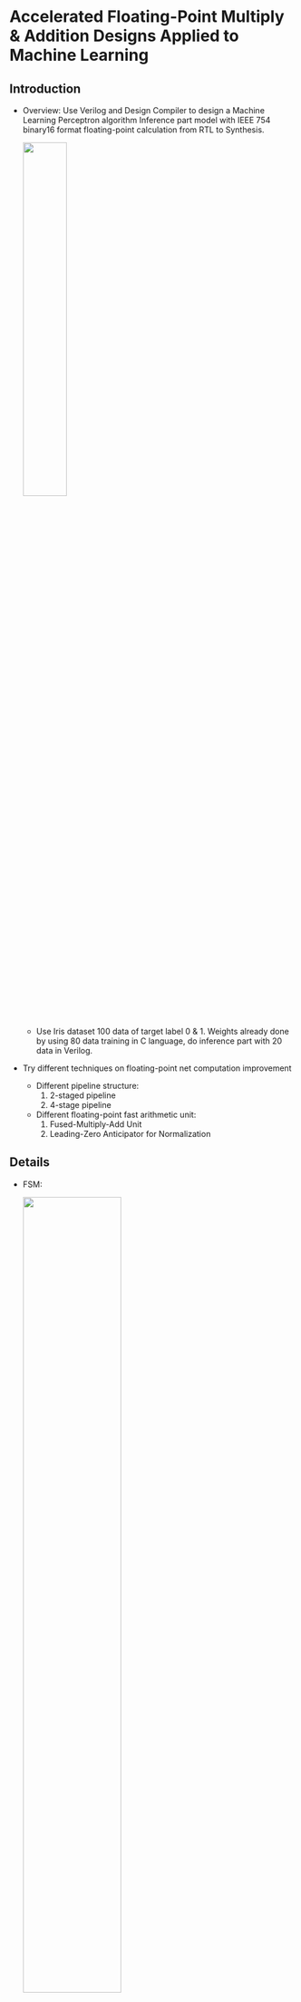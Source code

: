 # Accelerated Floating-Point Multiply & Addition Designs Applied to Machine Learning
## Introduction
* Overview: Use Verilog and Design Compiler to design a Machine Learning Perceptron algorithm Inference part model with IEEE 754 binary16 format floating-point calculation from RTL to Synthesis.

  <img src="https://github.com/user-attachments/assets/1225df8a-e176-4904-ac70-50420fd7bd0a" width="40%" height="40%">
  
  * Use Iris dataset 100 data of target label 0 & 1. Weights already done by using 80 data training in C language, do inference part with 20 data in Verilog.

* Try different techniques on floating-point net computation improvement
  * Different pipeline structure:
    1. 2-staged pipeline
    2. 4-stage pipeline
  * Different floating-point fast arithmetic unit:
    1. Fused-Multiply-Add Unit
    2. Leading-Zero Anticipator for Normalization


## Details
* FSM:

  <img src="https://github.com/user-attachments/assets/480ff6ca-8d5e-4fe2-995e-90ba92c71565" width="60%" height="60%">

  * For different pipeline structures:

* Different pipeline structures:

  <img src="https://github.com/user-attachments/assets/7a2710e2-6531-4b23-b758-7a441a046bc3" width="40%" height="40%">

* FMA Unit for single-cycle net computation structure
  
  <img src="https://github.com/user-attachments/assets/0311fa17-d23b-4bad-addd-7b864d3dfa78" width="30%" height="30%">

* Floating-Point multiplier:

  <img src="https://github.com/user-attachments/assets/dabebaa5-197f-4b3a-8e95-9804c6d5cd76" width="30%" height="30%">

* Floating-Point adder with leading-zero detector[1]:

  <img src="https://github.com/user-attachments/assets/2edb65c4-b393-4bda-9616-837c11a9c356" width="40%" height="40%">

* Floating-Point adder with leading-zero anticipator[2]:

  <img src="https://github.com/user-attachments/assets/2dbd7f2d-e486-426b-b04b-b385dfffd539" width="40%" height="40%">




## Result
* RTL simulation result for single cycle steucture:

  <img src="https://github.com/user-attachments/assets/df6f93c5-28a0-47a3-8b2f-a7521548c51b" width="100%" height="100%">

  * `ya` is actual label(output) calculated in design, `yd` is target label(output) of dataset.
  * `check_y` equals to 0 indicates (ya == yd) for a inference data computation

* Comparison

  <img src="https://github.com/user-attachments/assets/4f04ab5e-4eea-4604-9f8f-022abaf6f577" width="80%" height="80%">

  * 4-stage pipeline with LZA structure helps the circuit achieve a 217% speed improvement and a 21% reduction in total operation time compare to single-cycle FP adder + FP multiplier structure.


## Reference
[1] Deb, S., & Chaudhury, S. (2012, November). High-speed comparator architectures for fast binary comparison. In 2012 Third International Conference on Emerging Applications of Information Technology (pp. 454-457). IEEE.

[2] Bruguera, J. D., & Lang, T. (1999). Leading-one prediction with concurrent position correction. IEEE Transactions on Computers, 48(10), 1083-1097.



